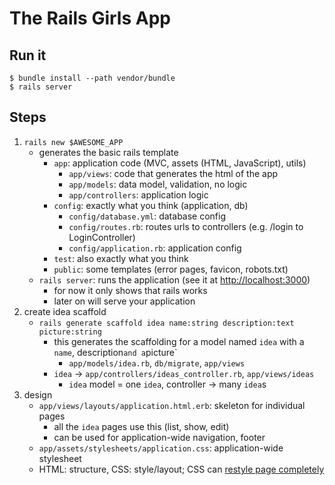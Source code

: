 # The Rails Girls App

## Run it

    $ bundle install --path vendor/bundle
    $ rails server

## Steps

1. `rails new $AWESOME_APP`
    - generates the basic rails template
        * `app`: application code (MVC, assets (HTML, JavaScript), utils)
            - `app/views`: code that generates the html of the app
            - `app/models`: data model, validation, no logic
            - `app/controllers`: application logic
        * `config`: exactly what you think (application, db)
            - `config/database.yml`: database config
            - `config/routes.rb`: routes urls to controllers (e.g. /login to LoginController)
            - `config/application.rb`: application config
        * `test`: also exactly what you think
        * `public`: some templates (error pages, favicon, robots.txt)
    - `rails server`: runs the application (see it at <http://localhost:3000>)
        * for now it only shows that rails works
        * later on will serve your application
2. create idea scaffold
    - `rails generate scaffold idea name:string description:text picture:string`
        * this generates the scaffolding for a model named `idea` with a
            `name`, description` and a `picture`
            - `app/models/idea.rb`, `db/migrate`, `app/views`
        * `idea` -> `app/controllers/ideas_controller.rb`, `app/views/ideas`
            - `idea` model = one `idea`, controller -> many `idea`s
3. design
    - `app/views/layouts/application.html.erb`: skeleton for individual pages
        * all the `idea` pages use this (list, show, edit)
        * can be used for application-wide navigation, footer
    - `app/assets/stylesheets/application.css`: application-wide stylesheet
    - HTML: structure, CSS: style/layout; CSS can [restyle page completely][zengarden]

[zengarden]: http://www.csszengarden.com/
